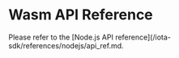 # Wasm API Reference

Please refer to the [Node.js API reference](/iota-sdk/references/nodejs/api_ref.md.
